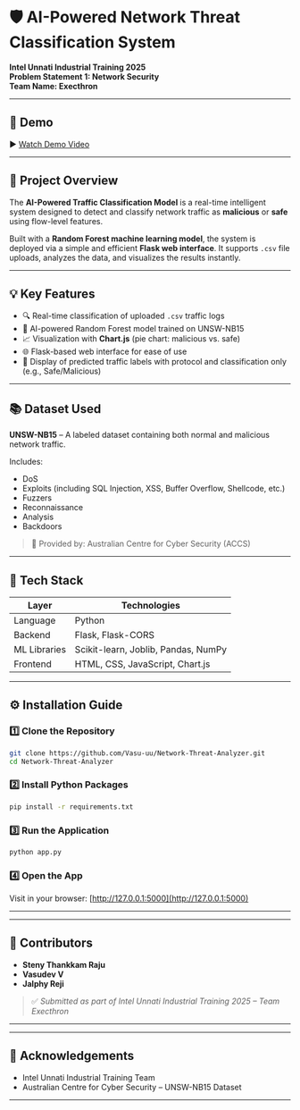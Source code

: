 # 🛡️ AI-Powered Network Threat Classification System

**Intel Unnati Industrial Training 2025**  
**Problem Statement 1: Network Security**  
**Team Name: Execthron**


---

## 🎥 Demo

▶️ [Watch Demo Video](https://drive.google.com/file/d/1SIK_kruyaB2uLdFsY7iY5bJJZ7SaKgWz/view?usp=drivesdk)

---

## 📌 Project Overview

The **AI-Powered Traffic Classification Model** is a real-time intelligent system designed to detect and classify network traffic as **malicious** or **safe** using flow-level features.

Built with a **Random Forest machine learning model**, the system is deployed via a simple and efficient **Flask web interface**. It supports `.csv` file uploads, analyzes the data, and visualizes the results instantly.

---

## 💡 Key Features

* 🔍 Real-time classification of uploaded `.csv` traffic logs
* 🧠 AI-powered Random Forest model trained on UNSW-NB15
* 📈 Visualization with **Chart.js** (pie chart: malicious vs. safe)
* 🌐 Flask-based web interface for ease of use
* 🧾 Display of predicted traffic labels with protocol and classification only (e.g., Safe/Malicious)

---

## 📚 Dataset Used

**UNSW-NB15** – A labeled dataset containing both normal and malicious network traffic.

Includes:

* DoS
* Exploits (including SQL Injection, XSS, Buffer Overflow, Shellcode, etc.)
* Fuzzers
* Reconnaissance
* Analysis
* Backdoors

> 📌 Provided by: Australian Centre for Cyber Security (ACCS)

---

## 🧰 Tech Stack

| Layer        | Technologies                        |
| ------------ | ----------------------------------- |
| Language     | Python                              |
| Backend      | Flask, Flask-CORS                   |
| ML Libraries | Scikit-learn, Joblib, Pandas, NumPy |
| Frontend     | HTML, CSS, JavaScript, Chart.js     |

---

## ⚙️ Installation Guide

### 1️⃣ Clone the Repository

```bash
git clone https://github.com/Vasu-uu/Network-Threat-Analyzer.git
cd Network-Threat-Analyzer
```

### 2️⃣ Install Python Packages

```bash
pip install -r requirements.txt
```

### 3️⃣ Run the Application

```bash
python app.py
```

### 4️⃣ Open the App

Visit in your browser:
[http://127.0.0.1:5000](http://127.0.0.1:5000)

---

---

## 👥 Contributors

* **Steny Thankkam Raju**
* **Vasudev V**
* **Jalphy Reji**

> ✅ *Submitted as part of Intel Unnati Industrial Training 2025 – Team Execthron*

---

---

## 🙏 Acknowledgements

* Intel Unnati Industrial Training Team
* Australian Centre for Cyber Security – UNSW-NB15 Dataset

---
